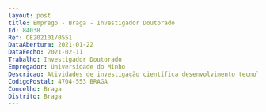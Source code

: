 ```yaml
--- 
layout: post
title: Emprego - Braga - Investigador Doutorado
Id: 84038
Ref: OE202101/0551
DataAbertura: 2021-01-22
DataFecho: 2021-02-11
Trabalho: Investigador Doutorado
Empregador: Universidade do Minho
Descricao: Atividades de investigação científica desenvolvimento tecnológico na área científica de Ciência e Tecnologia Alimentar no âmbito do projeto AgriFood XXI”, com referência NORTE 01 0145 FEDER 000041 co financiado no âmbito do concurso correspondente ao Aviso de Abertura de Candidatura n.º NORTE 45 2020 20   “SISTEMA DE APOIO À INVESTIGAÇÃO CIENTÍFICA E TECNOLÓGICA   “PROJETOS ESTRUTURADOS DE I&D&I”   UNORTE”, com vista ao desenvolvimento de novas tecnologias de processamento par o desenvolvimento de alimentos mais seguros e mais saudáveis.
CodigoPostal: 4704-553 BRAGA
Concelho: Braga
Distrito: Braga
--- 
```

